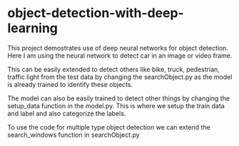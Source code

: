# object-detection-with-deep-learning

This project demostrates use of deep neural networks for object detection. Here I am using the neural network to detect car in an image or video frame.

This can be easily extended to detect others like bike, truck, pedestrian, traffic light from the test data by changing the searchObject.py as the model is already trained to identify these objects.

The model can also be easily trained to detect other things by changing the setup_data function in the model.py. This is where we setup the train data and label and also categorize the labels.

To use the code for multiple type object detection we can extend the search_windows function in searchObject.py 
